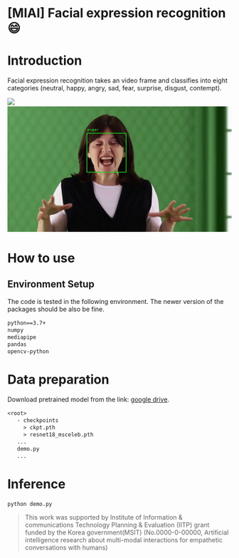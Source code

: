 # [MIAI] Facial expression recognition:smile:

# Introduction
Facial expression recognition takes an video frame and classifies into eight categories (neutral, happy, angry, sad, fear, surprise, disgust, contempt).

<img src="https://github.com/keti-iiprc/miai_facial_expression_recognition/blob/master/media/ezgif.com-video-to-gifA.gif?raw=true">
<img src="https://github.com/keti-iiprc/miai_facial_expression_recognition/blob/master/media/ezgif.com-video-to-gifB.gif?raw=true">

# How to use

## Environment Setup
The code is tested in the following environment. The newer version of the packages should be also be fine.
```
python==3.7+
numpy
mediapipe
pandas
opencv-python
```


# Data preparation

Download pretrained model from the link: [google drive](https://drive.google.com/drive/folders/1hcouPIyxpP2MRCy8CdGJWQzIAbzbKDyQ?usp=sharing, "google drive"). 

```
<root>
   - checkpoints
     > ckpt.pth  
     > resnet18_msceleb.pth
   ...
   demo.py
   ...
```

# Inference
```
python demo.py
```



> This work was supported by Institute of Information & communications Technology Planning & Evaluation (IITP) grant funded by the Korea government(MSIT) (No.0000-0-00000, Artificial intelligence research about multi-modal interactions for empathetic conversations with humans)

## 
